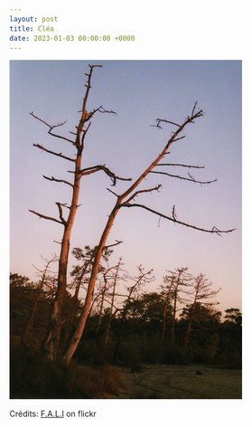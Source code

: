 ```yaml
---
layout: post
title: Cléa
date: 2023-01-03 00:00:00 +0000
---
```


![Cléa](/images/2023-01-03.jpg)

Crédits: [F.A.L.I](https://www.flickr.com/people/26384010@N03/) on flickr
